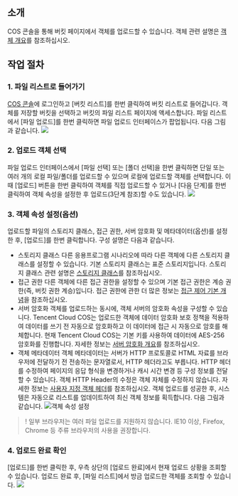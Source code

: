 ## 소개
COS 콘솔을 통해 버킷 페이지에서 객체를 업로드할 수 있습니다. 객체 관련 설명은 [객체 개요](https://cloud.tencent.com/document/product/436/13324)를 참조하십시오.

## 작업 절차
### 1. 파일 리스트로 들어가기
 [COS 콘솔](https://console.cloud.tencent.com/cos5)에 로그인하고 [버킷 리스트]를 한번 클릭하여 버킷 리스트로 들어갑니다. 객체를 저장할 버킷을 선택하고 버킷의 파일 리스트 페이지에 액세스합니다. 파일 리스트에서 [파일 업로드]를 한번 클릭하면 파일 업로드 인터페이스가 팝업됩니다. 다음 그림과 같습니다.
![](https://main.qcloudimg.com/raw/dee140e775d5e3a598c831e9864e5c70.png)

### 2. 업로드 객체 선택
파일 업로드 인터페이스에서 [파일 선택] 또는 [폴더 선택]을 한번 클릭하면 단일 또는 여러 개의 로컬 파일/폴더를 업로드할 수 있으며 로컬에 업로드할 객체를 선택합니다. 이때 [업로드] 버튼을 한번 클릭하여 객체를 직접 업로드할 수 있거나 [다음 단계]를 한번 클릭하여 객체 속성을 설정한 후 업로드(3단계 참조)할 수도 있습니다.
![](https://main.qcloudimg.com/raw/e4ffc8164d1f65b6875b4cf036ba37d2.png)

### 3. 객체 속성 설정(옵션)
업로드할 파일의 스토리지 클래스, 접근 권한, 서버 암호화 및 메타데이터(옵션)를 설정한 후, [업로드]를 한번 클릭합니다. 구성 설명은 다음과 같습니다.
- 스토리지 클래스
다른 응용프로그램 시나리오에 따라 다른 객체에 다른 스토리지 클래스를 설정할 수 있습니다. 기본 스토리지 클래스는 표준 스토리지입니다. 스토리지 클래스 관련 설명은 [스토리지 클래스](https://cloud.tencent.com/document/product/436/6222#.E5.AF.B9.E8.B1.A1.E5.AD.98.E5.82.A8.E7.B1.BB.E5.9E.8B)를 참조하십시오.
- 접근 권한
다른 객체에 다른 접근 권한을 설정할 수 있으며 기본 접근 권한은 계승 권한(즉, 버킷 권한 계승)입니다. 접근 권한에 관한 더 많은 정보는 [접근 제어 기본 개념](https://cloud.tencent.com/document/product/436/30749)을 참조하십시오.
- 서버 암호화
객체를 업로드하는 동시에, 객체 서버의 암호화 속성을 구성할 수 있습니다. Tencent Cloud COS는 업로드한 객체에 데이터 암호화 보호 정책을 적용하여 데이터를 쓰기 전 자동으로 암호화하고 이 데이터에 접근 시 자동으로 암호를 해체합니다. 현재 Tencent Cloud COS는 기본 키를 사용하여 데이터에 AES-256 암호화를 진행합니다. 자세한 정보는 [서버 암호화 개요](https://cloud.tencent.com/document/product/436/18145)를 참조하십시오.
- 객체 메타데이터
객체 메타데이터는 서버가 HTTP 프로토콜로 HTML 자료를 브라우저에 전달하기 전 전송하는 문자열로서, HTTP 헤더라고도 부릅니다. HTTP 헤더를 수정하여 페이지의 응답 형식을 변경하거나 캐시 시간 변경 등 구성 정보를 전달할 수 있습니다. 객체 HTTP Header의 수정은 객체 자체를 수정하지 않습니다. 자세한 정보는 [사용자 지정 객체 헤더](https://cloud.tencent.com/document/product/436/13361)를 참조하십시오.
객체 업로드를 성공한 후, 시스템은 자동으로 리스트를 업데이트하여 최신 객체 정보를 획득합니다. 다음 그림과 같습니다.
![객체 속성 설정](https://main.qcloudimg.com/raw/78bf2c5d8f4c65ef9131d605052ff956.png)

>! 일부 브라우저는 여러 파일 업로드를 지원하지 않습니다. IE10 이상, Firefox, Chrome 등 주류 브라우저의 사용을 권장합니다.

### 4. 업로드 완료 확인
[업로드]를 한번 클릭한 후, 우측 상단의 [업로드 완료]에서 현재 업로드 상황을 조회할 수 있습니다. 업로드 완료 후, [파일 리스트]에서 방금 업로드한 객체를 조회할 수 있습니다.
![](https://main.qcloudimg.com/raw/20fc5006af1a99774abd6e0a0a98d33f.png)
